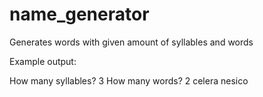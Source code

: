 # name_generator
Generates words with given amount of syllables and words

Example output:

How many syllables?
3
How many words?
2
celera
nesico
